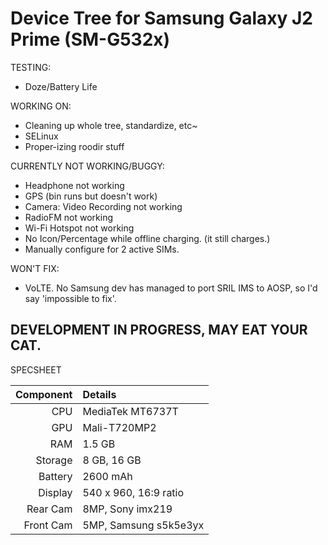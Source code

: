# Device Tree for Samsung Galaxy J2 Prime (SM-G532x)

TESTING:
* Doze/Battery Life

WORKING ON:
* Cleaning up whole tree, standardize, etc~
* SELinux
* Proper-izing roodir stuff

CURRENTLY NOT WORKING/BUGGY:
* Headphone not working
* GPS (bin runs but doesn't work)
* Camera: Video Recording not working
* RadioFM not working
* Wi-Fi Hotspot not working
* No Icon/Percentage while offline charging. (it still charges.)
* Manually configure for 2 active SIMs.

WON'T FIX:
* VoLTE. No Samsung dev has managed to port SRIL IMS to AOSP, so I'd say 'impossible to fix'.


DEVELOPMENT IN PROGRESS, MAY EAT YOUR CAT.
----------

SPECSHEET

Component | Details
---------:|:-------------------------
CPU       | MediaTek MT6737T
GPU       | Mali-T720MP2
RAM       | 1.5 GB
Storage   | 8 GB, 16 GB
Battery   | 2600 mAh
Display   | 540 x 960, 16:9 ratio
Rear Cam  | 8MP, Sony imx219
Front Cam | 5MP, Samsung s5k5e3yx



